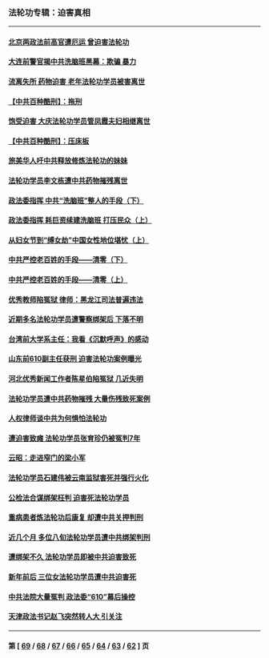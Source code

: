 ### 法轮功专辑：迫害真相
---
#### [北京两政法前高官遭厄运 曾迫害法轮功](../../pages/nf4379/n13664915.md?03240430) 
#### [大连前警官揭中共洗脑班黑幕：欺骗 暴力](../../pages/nf4379/n13662506.md?03240430) 
#### [流离失所 药物迫害 老年法轮功学员被害离世](../../pages/nf4379/n13660094.md?03240430) 
#### [【中共百种酷刑】：拖刑](../../pages/nf4379/n13656048.md?03240430) 
#### [饱受迫害 大庆法轮功学员管凤霞夫妇相继离世](../../pages/nf4379/n13653590.md?03240430) 
#### [【中共百种酷刑】：压床板](../../pages/nf4379/n13647678.md?03240430) 
#### [旅美华人吁中共释放修炼法轮功的妹妹](../../pages/nf4379/n13650621.md?03240430) 
#### [法轮功学员李文栋遭中共药物摧残离世](../../pages/nf4379/n13645413.md?03240430) 
#### [政法委指挥 中共“洗脑班”整人的手段（下）](../../pages/nf4379/n13642928.md?03240430) 
#### [政法委指挥 耗巨资续建洗脑班 打压民众（上）](../../pages/nf4379/n13636730.md?03240430) 
#### [从妇女节到“缚女劫”中国女性地位堪忧（上）](../../pages/nf4379/n13639944.md?03240430) 
#### [中共严控老百姓的手段——清零（下）](../../pages/nf4379/n13628364.md?03240430) 
#### [中共严控老百姓的手段——清零（上）](../../pages/nf4379/n13623997.md?03240430) 
#### [优秀教师陷冤狱 律师：黑龙江司法普遍违法](../../pages/nf4379/n13619136.md?03240430) 
#### [近期多名法轮功学员遭警察绑架后 下落不明](../../pages/nf4379/n13616482.md?03240430) 
#### [台湾前大学系主任：我看《沉默呼声》的感动](../../pages/nf4379/n13616864.md?03240430) 
#### [山东前610副主任获刑 迫害法轮功案例曝光](../../pages/nf4379/n13613775.md?03240430) 
#### [河北优秀新闻工作者陈星伯陷冤狱 几近失明](../../pages/nf4379/n13611204.md?03240430) 
#### [法轮功学员遭中共药物摧残 大量伤残致死案例](../../pages/nf4379/n13604789.md?03240430) 
#### [人权律师谈中共为何惧怕法轮功](../../pages/nf4379/n13601990.md?03240430) 
#### [遭迫害致瘫 法轮功学员张育珍仍被冤判7年](../../pages/nf4379/n13565875.md?03240430) 
#### [云昭：走进窄门的梁小军](../../pages/nf4379/n13605425.md?03240430) 
#### [法轮功学员石建伟被云南监狱害死并强行火化](../../pages/nf4379/n13599603.md?03240430) 
#### [公检法合谋绑架枉判 迫害死法轮功学员](../../pages/nf4379/n13596338.md?03240430) 
#### [重病患者炼法轮功后康复 却遭中共关押判刑](../../pages/nf4379/n13593948.md?03240430) 
#### [近几个月 多位八旬法轮功学员遭中共绑架判刑](../../pages/nf4379/n13591671.md?03240430) 
#### [遭绑架不久 法轮功学员即被中共迫害致死](../../pages/nf4379/n13587121.md?03240430) 
#### [新年前后 三位女法轮功学员遭中共迫害死](../../pages/nf4379/n13584573.md?03240430) 
#### [中共法院大量冤判 政法委“610”幕后操控](../../pages/nf4379/n13578342.md?03240430) 
#### [天津政法书记赵飞突然转人大 引关注](../../pages/nf4379/n13578965.md?03240430) 

---
#### 第 [ [69](./69.md?03240430) / [68](./68.md?03240430) / [67](./67.md?03240430) / [66](./66.md?03240430) / [65](./65.md?03240430) / [64](./64.md?03240430) / [63](./63.md?03240430) / [62](./62.md?03240430) ] 页
